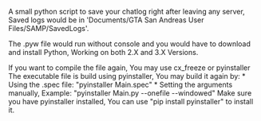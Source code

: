 A small python script to save your chatlog right after leaving any server, Saved logs would be in 'Documents/GTA San Andreas User Files/SAMP/SavedLogs'.

The .pyw file would run without console and you would have to download and install Python, Working on both 2.X and 3.X Versions.

If you want to compile the file again, You may use cx_freeze or pyinstaller
The executable file is build using pyinstaller, You may build it again by:
      * Using the .spec file: "pyinstaller Main.spec"
      * Setting the arguments manually, Example: "pyinstaller Main.py --onefile --windowed"
Make sure you have pyinstaller installed, You can use "pip install pyinstaller" to install it.
